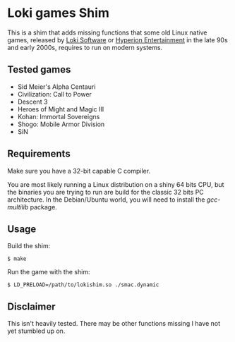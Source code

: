 # Loki games Shim

This is a shim that adds missing functions that some old Linux native games,
released by [Loki Software](https://en.wikipedia.org/wiki/Loki_Entertainment)
or [Hyperion Entertainment](https://en.wikipedia.org/wiki/Hyperion_Entertainment)
in the late 90s and early 2000s, requires to run on modern systems.

## Tested games
- Sid Meier's Alpha Centauri
- Civilization: Call to Power
- Descent 3
- Heroes of Might and Magic III
- Kohan: Immortal Sovereigns
- Shogo: Mobile Armor Division
- SiN

## Requirements
Make sure you have a 32-bit capable C compiler.

You are most likely running a Linux distribution on a shiny 64 bits CPU, but the binaries you are trying to run are build for the classic 32 bits PC architecture. In the Debian/Ubuntu world, you will need to install the *gcc-multilib* package.

## Usage

Build the shim:

    $ make

Run the game with the shim:

    $ LD_PRELOAD=/path/to/lokishim.so ./smac.dynamic

## Disclaimer

This isn't heavily tested. There may be other functions missing I have
not yet stumbled up on.
